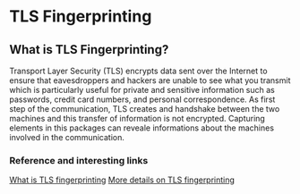 # TLS Fingerprinting

## What is TLS Fingerprinting?
Transport Layer Security (TLS) encrypts data sent over the Internet to ensure that eavesdroppers and hackers are unable to see what you transmit which is particularly useful for private and sensitive information such as passwords, credit card numbers, and personal correspondence. 
As first step of the communication, TLS creates and handshake between the two machines and this transfer of information is not encrypted. Capturing elements in this packages can reveale informations about the machines involved in the communication. 

### Reference and interesting links
[What is TLS fingerprinting](https://blog.squarelemon.com/tls-fingerprinting/)
[More details on TLS fingerprinting](https://fingerprintjs.com/blog/what-is-tls-fingerprinting-transport-layer-security/)
